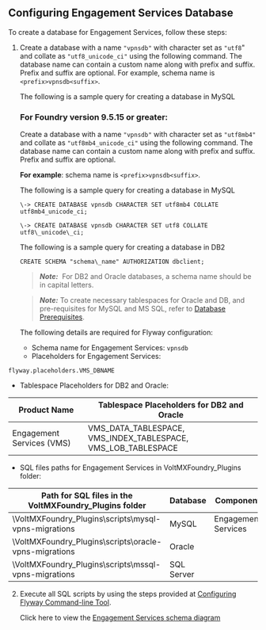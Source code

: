                               

Configuring Engagement Services Database
----------------------------------------

To create a database for Engagement Services, follow these steps:

1.  Create a database with a name `"vpnsdb"` with character set as `"utf8`" and collate as `"utf8_unicode_ci"` using the following command. The database name can contain a custom name along with prefix and suffix. Prefix and suffix are optional. For example, schema name is `<prefix>vpnsdb<suffix>`.
    
    The following is a sample query for creating a database in MySQL

    ### For Foundry version 9.5.15 or greater:

    Create a database with a name `"vpnsdb"` with character set as `"utf8mb4"` and collate as `"utf8mb4_unicode_ci"` using the following command. The database name can contain a custom name along with prefix and suffix. Prefix and suffix are optional. 

    <b>For example</b>: schema name is `<prefix>vpnsdb<suffix>`.

    The following is a sample query for creating a database in MySQL

    ```
    \-> CREATE DATABASE vpnsdb CHARACTER SET utf8mb4 COLLATE utf8mb4_unicode_ci;
    ```

    `\-> CREATE DATABASE vpnsdb CHARACTER SET utf8 COLLATE utf8\_unicode\_ci;`
    
    The following is a sample query for creating a database in DB2
    
    `CREATE SCHEMA "schema\_name" AUTHORIZATION dbclient;`
    
    > **_Note:_**  For DB2 and Oracle databases, a schema name should be in capital letters.
    
    > **_Note:_** To create necessary tablespaces for Oracle and DB, and pre-requisites for MySQL and MS SQL, refer to [Database Prerequisites](Database_Prerequsites.md#prerequisites-for-volt-mx-foundry-with-oracle).
    
    The following details are required for Flyway configuration:
    
    *   Schema name for Engagement Services: `vpnsdb`
    *   Placeholders for Engagement Services:
```
flyway.placeholders.VMS_DBNAME
```
    
  *   Tablespace Placeholders for DB2 and Oracle:
        
  | Product Name | Tablespace Placeholders for DB2 and Oracle |
  | --- | --- |
  | Engagement Services (VMS) | VMS\_DATA\_TABLESPACE, VMS\_INDEX\_TABLESPACE, VMS\_LOB\_TABLESPACE |
        
  *   SQL files paths for Engagement Services in VoltMXFoundry\_Plugins folder:
        
  | Path for SQL files in the VoltMXFoundry\_Plugins folder | Database | Component |
  | --- | --- | --- |
  | \\VoltMXFoundry\_Plugins\\scripts\\mysql-vpns-migrations | MySQL | Engagement Services   |
  | \\VoltMXFoundry\_Plugins\\scripts\\oracle-vpns-migrations | Oracle |
  | \\VoltMXFoundry\_Plugins\\scripts\\mssql-vpns-migrations | SQL Server |
        
2.  Execute all SQL scripts by using the steps provided at [Configuring Flyway Command-line Tool](FlywayNew.md).
    
    Click here to view the [Engagement Services schema diagram](http://docs.voltmx.com/8_x_PDFs/MFSchema_Diagrams/engagement.png)
